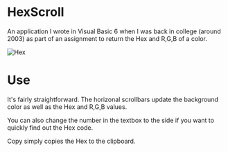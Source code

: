 # HexScroll
An application I wrote in Visual Basic 6 when I was back in college (around 2003) as part of an assignment to return the Hex and R,G,B of a color.

![Hex](https://user-images.githubusercontent.com/34282672/182501800-5ddf0a61-a85e-4a54-ba64-164f9c89ec14.png)

# Use

It's fairly straightforward. The horizonal scrollbars update the background color as well as the Hex and R,G,B values.

You can also change the number in the textbox to the side if you want to quickly find out the Hex code.

Copy simply copies the Hex to the clipboard.
